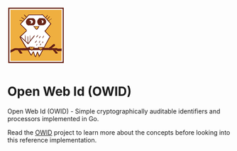 # ![Open Web Id](https://github.com/51Degrees/owid/raw/main/images/owl.128.pxls.100.dpi.png)

# Open Web Id (OWID)

Open Web Id (OWID) - Simple cryptographically auditable identifiers and
processors implemented in Go.

Read the [OWID](https://github.com/51degrees/owid) project to learn more about
the concepts before looking into this reference implementation.

